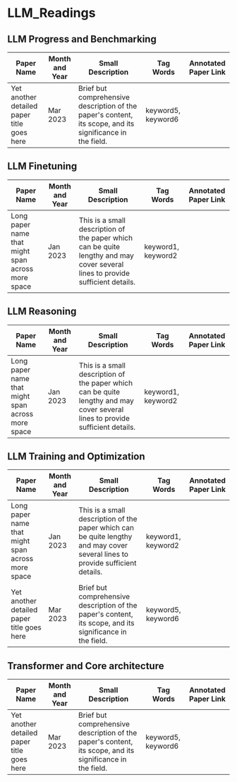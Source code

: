 # LLM_Readings

## LLM Progress and Benchmarking
| Paper Name | Month and Year | Small Description | Tag Words | Annotated Paper Link
|------------|----------------|-------------------|-----------|--------|
| Yet another detailed paper title goes here | Mar 2023 | Brief but comprehensive description of the paper's content, its scope, and its significance in the field. | keyword5, keyword6 |




## LLM Finetuning
| Paper Name | Month and Year | Small Description | Tag Words | Annotated Paper Link
|------------|----------------|-------------------|-----------|--------|
| Long paper name that might span across more space | Jan 2023 | This is a small description of the paper which can be quite lengthy and may cover several lines to provide sufficient details. | keyword1, keyword2 |


## LLM Reasoning
| Paper Name | Month and Year | Small Description | Tag Words | Annotated Paper Link
|------------|----------------|-------------------|-----------|--------|
| Long paper name that might span across more space | Jan 2023 | This is a small description of the paper which can be quite lengthy and may cover several lines to provide sufficient details. | keyword1, keyword2 |


## LLM Training and Optimization
| Paper Name | Month and Year | Small Description | Tag Words | Annotated Paper Link
|------------|----------------|-------------------|-----------|--------|
| Long paper name that might span across more space | Jan 2023 | This is a small description of the paper which can be quite lengthy and may cover several lines to provide sufficient details. | keyword1, keyword2 |
| Yet another detailed paper title goes here | Mar 2023 | Brief but comprehensive description of the paper's content, its scope, and its significance in the field. | keyword5, keyword6 |


## Transformer and Core architecture
| Paper Name | Month and Year | Small Description | Tag Words | Annotated Paper Link
|------------|----------------|-------------------|-----------|--------|
| Yet another detailed paper title goes here | Mar 2023 | Brief but comprehensive description of the paper's content, its scope, and its significance in the field. | keyword5, keyword6 |

